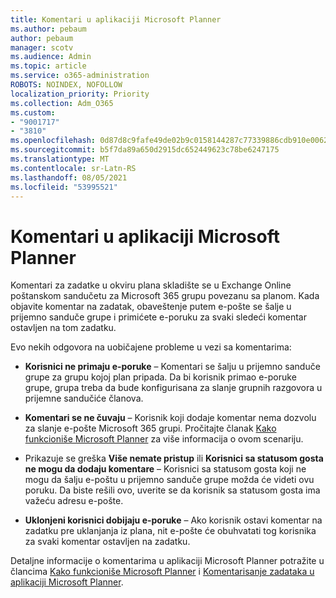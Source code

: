 ```yaml
---
title: Komentari u aplikaciji Microsoft Planner
ms.author: pebaum
author: pebaum
manager: scotv
ms.audience: Admin
ms.topic: article
ms.service: o365-administration
ROBOTS: NOINDEX, NOFOLLOW
localization_priority: Priority
ms.collection: Adm_O365
ms.custom:
- "9001717"
- "3810"
ms.openlocfilehash: 0d87d8c9fafe49de02b9c0158144287c77339886cdb910e006296eac73a2c497
ms.sourcegitcommit: b5f7da89a650d2915dc652449623c78be6247175
ms.translationtype: MT
ms.contentlocale: sr-Latn-RS
ms.lasthandoff: 08/05/2021
ms.locfileid: "53995521"
---
```

# <a name="comments-in-microsoft-planner"></a>Komentari u aplikaciji Microsoft Planner

Komentari za zadatke u okviru plana skladište se u Exchange Online poštanskom sandučetu za Microsoft 365 grupu povezanu sa planom.  Kada objavite komentar na zadatak, obaveštenje putem e-pošte se šalje u prijemno sanduče grupe i primićete e-poruku za svaki sledeći komentar ostavljen na tom zadatku.

Evo nekih odgovora na uobičajene probleme u vezi sa komentarima:

- **Korisnici ne primaju e-poruke** – Komentari se šalju u prijemno sanduče grupe za grupu kojoj plan pripada. Da bi korisnik primao e-poruke grupe, grupa treba da bude konfigurisana za slanje grupnih razgovora u prijemne sandučiće članova.

- **Komentari se ne čuvaju** – Korisnik koji dodaje komentar nema dozvolu za slanje e-pošte Microsoft 365 grupi. Pročitajte članak [Kako funkcioniše Microsoft Planner](https://techcommunity.microsoft.com/t5/planner-blog/how-microsoft-planner-works/ba-p/1214736) za više informacija o ovom scenariju.

- Prikazuje se greška **Više nemate pristup** ili **Korisnici sa statusom gosta ne mogu da dodaju komentare** – Korisnici sa statusom gosta koji ne mogu da šalju e-poštu u prijemno sanduče grupe možda će videti ovu poruku. Da biste rešili ovo, uverite se da korisnik sa statusom gosta ima važeću adresu e-pošte.

- **Uklonjeni korisnici dobijaju e-poruke** – Ako korisnik ostavi komentar na zadatku pre uklanjanja iz plana, nit e-pošte će obuhvatati tog korisnika za svaki komentar ostavljen na zadatku.

Detaljne informacije o komentarima u aplikaciji Microsoft Planner potražite u člancima [Kako funkcioniše Microsoft Planner](https://techcommunity.microsoft.com/t5/planner-blog/how-microsoft-planner-works/ba-p/1214736) i [Komentarisanje zadataka u aplikaciji Microsoft Planner](https://support.microsoft.com/office/fd4aedde-7785-4cd0-96ee-122fbc9140e1).
